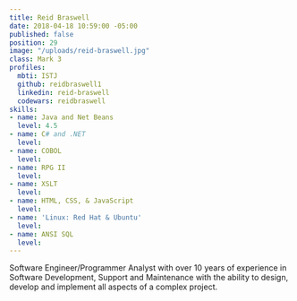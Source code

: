 ```yaml
---
title: Reid Braswell
date: 2018-04-18 10:59:00 -05:00
published: false
position: 29
image: "/uploads/reid-braswell.jpg"
class: Mark 3
profiles:
  mbti: ISTJ
  github: reidbraswell1
  linkedin: reid-braswell
  codewars: reidbraswell
skills:
- name: Java and Net Beans
  level: 4.5
- name: C# and .NET
  level: 
- name: COBOL
  level: 
- name: RPG II
  level: 
- name: XSLT
  level: 
- name: HTML, CSS, & JavaScript
  level: 
- name: 'Linux: Red Hat & Ubuntu'
  level: 
- name: ANSI SQL
  level: 
---
```


Software Engineer/Programmer Analyst with over 10 years of experience in Software Development, Support and Maintenance with the ability to design, develop and implement all aspects of a complex project.